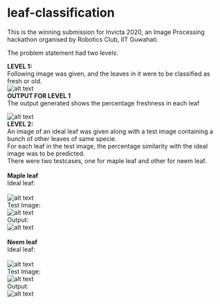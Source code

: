 # leaf-classification
This is the winning submission for Invicta 2020, an Image Processing hackathon organised by Robotics Club, IIT Guwahati.

The problem statement had two levels: <br>

<b>LEVEL 1:</b> <br>
Following image was given, and the leaves in it were to be classified as fresh or old.
<br>
![alt text](https://github.com/xqbptt/leaf-classification/blob/master/Fresh%20Leaf%20Detection/level1.jpg)
<br>
<b>OUTPUT FOR LEVEL 1</b> <br>
The output generated shows the percentage freshness in each leaf
<br>

![alt text](https://github.com/xqbptt/leaf-classification/blob/master/Fresh%20Leaf%20Detection/output_labeled.jpg)
<br>
<b>LEVEL 2:</b> <br>
An image of an ideal leaf was given along with a test image containing a bunch of other leaves of same specie.<br>
For each leaf in the test image, the percentage similarity with the ideal image was to be predicted. <br>
There were two testcases, one for maple leaf and other for neem leaf.
<br><br>
<b>Maple leaf</b> <br>
Ideal leaf:<br>
<br>
![alt text](https://github.com/xqbptt/leaf-classification/blob/master/Similarity%20Detection/mapleleafcorrect.jpg)
<br>
Test Image:<br>
![alt text](https://github.com/xqbptt/leaf-classification/blob/master/Similarity%20Detection/mapleleaves.jpg)
<br>
Output: <br>
![alt text](https://github.com/xqbptt/leaf-classification/blob/master/Similarity%20Detection/level2outmaple.jpg)
<br>
<br>
<b>Neem leaf</b>
<br>
Ideal leaf:<br>
<br>
![alt text](https://github.com/xqbptt/leaf-classification/blob/master/Similarity%20Detection/neemleafcorrect.jpg)
<br>
Test Image:<br>
![alt text](https://github.com/xqbptt/leaf-classification/blob/master/Similarity%20Detection/neemleaves.jpg)
<br>
Output: <br>
![alt text](https://github.com/xqbptt/leaf-classification/blob/master/Similarity%20Detection/level2outneem.jpg)
<br>
